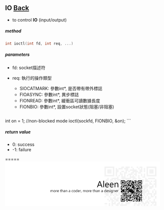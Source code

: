 ## IO [Back](./../Coding.md)

- to control **IO** (input/output)

##### method

```c
int ioctl(int fd, int req, ...)
```

##### parameters
- fd: socket描述符
- req: 執行的操作類型
	- SIOCATMARK: 參數int*, 是否帶有帶外標誌
	- FIOASYNC: 參數int*, 異步標誌
	- FIONREAD: 參數int*, 緩衝區可讀數據長度
	- FIONBIO: 參數int*, 設置socket狀態(阻塞/非阻塞)
	
	```c
int on = 1;	//non-blocked mode
ioctl(sockfd, FIONBIO, &on);
	```

##### return value
- 0: success
- -1: failure

=====
<a href="http://aleen42.github.io/" target="_blank" ><img src="./../../../pic/tail.gif"></a>
